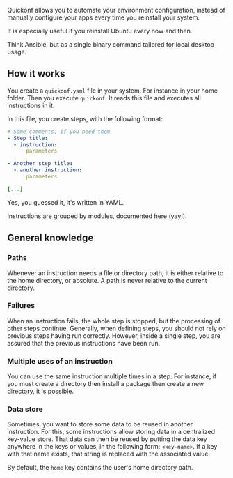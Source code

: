 Quickonf allows you to automate your environment configuration, instead of manually configure your apps every time you reinstall your system.

It is especially useful if you reinstall Ubuntu every now and then.

Think Ansible, but as a single binary command tailored for local desktop usage.

## How it works

You create a `quickonf.yaml` file in your system. For instance in your home folder. Then you execute `quickonf`. It reads this file and executes all instructions in it.

In this file, you create steps, with the following format:

```yaml
# Some comments, if you need them
- Step title:
  - instruction:
      parameters

- Another step title:
  - another instruction:
      parameters

[...]
```

Yes, you guessed it, it's written in YAML.

Instructions are grouped by modules, documented here (yay!).

## General knowledge

### Paths

Whenever an instruction needs a file or directory path, it is either relative to the home directory, or absolute. A path is never relative to the current directory.

### Failures

When an instruction fails, the whole step is stopped, but the processing of other steps continue. Generally, when defining steps, you should not rely on previous steps having run correctly. However, inside a single step, you are assured that the previous instructions have been run.

### Multiple uses of an instruction

You can use the same instruction multiple times in a step. For instance, if you must create a directory then install a package then create a new directory, it is possible.

### Data store

Sometimes, you want to store some data to be reused in another instruction. For this, some instructions allow storing data in a centralized key-value store. That data can then be reused by putting the data key anywhere in the keys or values, in the following form: `<key-name>`. If a key with that name exists, that string is replaced with the associated value.

By default, the `home` key contains the user's home directory path.
